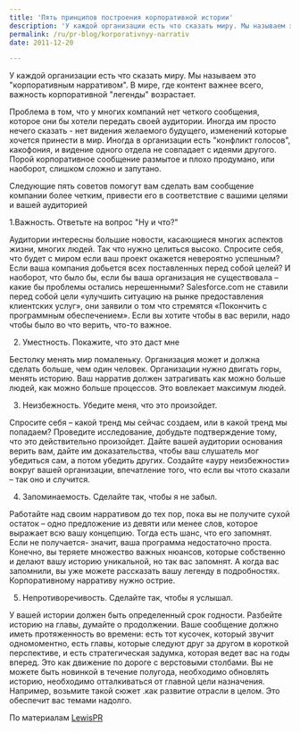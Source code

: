 ```yaml
---
title: 'Пять принципов построения корпоративной истории'
description: 'У каждой организации есть что сказать миру. Мы называем это &quot;корпоративным нарративом&quot;. В мире, где контент важнее всего, важность корпоративной &quot;легенды&quot; возрастает.'
permalink: /ru/pr-blog/korporativnyy-narrativ
date: 2011-12-20

---
```


У каждой организации есть что сказать миру. Мы называем это "корпоративным нарративом". В мире, где контент важнее всего, важность  корпоративной "легенды" возрастает.

Проблема в том, что у многих компаний нет четкого сообщения, которое они бы хотели передать своей аудитории. Иногда им просто нечего сказать - нет видения желаемого будущего, изменений которые хочется принести в мир. Иногда в организации есть "конфликт голосов", какофония, и видение одного отдела не совпадает с идеями другого. Порой корпоративное сообщение размытое и плохо продумано, или наоборот, слишком сложно и запутано.

Следующие пять советов помогут вам сделать вам сообщение компании более четким, привести его в соответствие с вашими целями и вашей аудиторией

1.Важность. Ответьте на вопрос "Ну и что?"

Аудитории интересны большие новости, касающиеся многих аспектов жизни, многих людей. Так что нужно целиться высоко. Спросите себя, что будет с миром если ваш проект окажется невероятно успешным? Если ваша компания добьется всех поставленных перед собой целей? И наоборот, что было бы, если бы ваша организация не существовала – какие бы проблемы остались нерешенными? Salesforce.com  не ставили перед собой цели «улучшить ситуацию на рынке предоставления клиентских услуг», они заявили о том что стремятся «Покончить с программным обеспечением».  Если вы хотите чтобы в вас верили, надо чтобы было во что верить, что-то важное.

2. Уместность. Покажите, что это даст мне

Бестолку менять мир помаленьку. Организация может и должна сделать больше, чем один человек. Организации нужно двигать горы, менять историю. Ваш нарратив должен затрагивать как можно больше людей, как можно больше процессов. Это вовлекает максимум людей.

3. Неизбежность. Убедите меня, что это произойдет.

Спросите себя – какой тренд мы сейчас создаем, или в какой тренд мы попадаем? Проведите исследование, добудьте подтверждение тому, что это действительно произойдет. Дайте вашей аудитории основания верить вам, дайте им доказательства, чтобы ваш слушатель мог убедиться сам, а потом убедить других. Создайте «ауру неизбежности» вокруг вашей организации, впечатление того, что если вы чтото сказали – так оно и случится.

4. Запоминаемость. Сделайте так, чтобы я не забыл.

Работайте над своим нарративом до тех пор, пока вы не получите сухой остаток – одно предложение из девяти или менее слов, которое выражает всю вашу концепцию. Тогда есть шанс, что его запомнят.  Если не получается-  значит, ваша программа недостаточно проста. Конечно, вы теряете множество важных нюансов, которые собственно и делают вашу историю уникальной, но так вас запомнят. А когда вас запомнили, вы уже можете рассказать вашу легенду в подробностях. Корпоративному нарративу нужно острие.

5. Непротиворечивость. Сделайте так, чтобы я услышал.

У вашей истории должен быть определенный срок годности. Разбейте историю на главы, думайте о продолжении. Ваше сообщение должно иметь протяженность во времени: есть тот кусочек, который звучит одномоментно, есть главы, которые следуют друг за другом в короткой перспективе, и есть стратегическая задумка, которая ведет вас на годы вперед. Это как движение по дороге с верстовыми столбами. Вы не можете быть новинкой в течение полугода, необходимо обновлять историю, необходимо отталкиваться от главной цели назначения. Например, возьмите такой сюжет .как развитие отрасли в целом. Это обеспечит вас темами надолго.

По материалам <a href="http://blog.lewispr.com/2011/12/five-tips-for-creating-a-killer-corporate-narrative.html">LewisPR</a>

